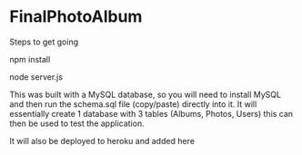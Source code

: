 # FinalPhotoAlbum

Steps to get going

npm install
   
node server.js
   
This was built with a MySQL database, so you will need to install MySQL and then run the schema.sql file (copy/paste) directly into it. It will essentially create 1 database with 3 tables (Albums, Photos, Users) this can then be used to test the application.

It will also be deployed to heroku and added here
